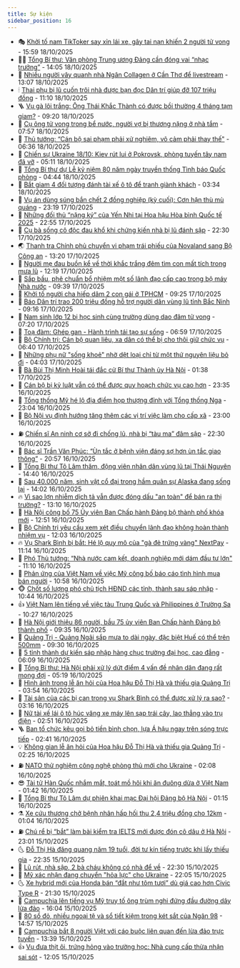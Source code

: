 ```yaml
---
title: Sự kiện
sidebar_position: 16
---
```


<!-- dantri-su-kien:START -->
- 🎭 [Khởi tố nam TikToker say xỉn lái xe, gây tai nạn khiến 2 người tử vong](https://dantri.com.vn/phap-luat/khoi-to-nam-tiktoker-say-xin-lai-xe-gay-tai-nan-khien-2-nguoi-tu-vong-20251018223327519.htm) - 15:59 18/10/2025
- 👨‍🏫 [Tổng Bí thư: Văn phòng Trung ương Đảng cần đóng vai “nhạc trưởng”](https://dantri.com.vn/thoi-su/tong-bi-thu-van-phong-trung-uong-dang-can-dong-vai-nhac-truong-20251018210417168.htm) - 14:05 18/10/2025
- 🌮 [Nhiều người vây quanh nhà Ngân Collagen ở Cần Thơ để livestream](https://dantri.com.vn/thoi-su/nhieu-nguoi-vay-quanh-nha-ngan-collagen-o-can-tho-de-livestream-20251018192340375.htm) - 13:07 18/10/2025
- 🕯 [Thai phụ bị lũ cuốn trôi nhà được bạn đọc Dân trí giúp đỡ 107 triệu đồng](https://dantri.com.vn/tam-long-nhan-ai/thai-phu-bi-lu-cuon-troi-nha-duoc-ban-doc-dan-tri-giup-do-107-trieu-dong-20251018144514462.htm) - 11:10 18/10/2025
- 🪜 [Vụ gà lôi trắng: Ông Thái Khắc Thành có được bồi thường 4 tháng tạm giam?](https://dantri.com.vn/phap-luat/vu-ga-loi-trang-ong-thai-khac-thanh-co-duoc-boi-thuong-4-thang-tam-giam-20251018122830617.htm) - 09:20 18/10/2025
- 🐘 [Cụ ông tử vong trong bể nước, người vợ bị thương nặng ở nhà tắm](https://dantri.com.vn/phap-luat/cu-ong-tu-vong-trong-be-nuoc-nguoi-vo-bi-thuong-nang-o-nha-tam-20251018144134577.htm) - 07:57 18/10/2025
- 🤔 [Thủ tướng: “Cán bộ sai phạm phải xử nghiêm, vô cảm phải thay thế&quot;](https://dantri.com.vn/thoi-su/thu-tuong-can-bo-sai-pham-phai-xu-nghiem-vo-cam-phai-thay-the-20251018132355318.htm) - 06:36 18/10/2025
- 🧠 [Chiến sự Ukraine 18/10: Kiev rút lui ở Pokrovsk, phòng tuyến tây nam đã vỡ](https://dantri.com.vn/the-gioi/chien-su-ukraine-1810-kiev-rut-lui-o-pokrovsk-phong-tuyen-tay-nam-da-vo-20251018114138927.htm) - 05:11 18/10/2025
- 📝 [Tổng Bí thư dự Lễ kỷ niệm 80 năm ngày truyền thống Tình báo Quốc phòng](https://dantri.com.vn/thoi-su/tong-bi-thu-du-le-ky-niem-80-nam-ngay-truyen-thong-tinh-bao-quoc-phong-20251018113639149.htm) - 04:44 18/10/2025
- 🦏 [Bắt giam 4 đối tượng đánh tài xế ô tô để tranh giành khách](https://dantri.com.vn/phap-luat/bat-giam-4-doi-tuong-danh-tai-xe-o-to-de-tranh-gianh-khach-20251018101015680.htm) - 03:34 18/10/2025
- 🥰 [Vụ án dùng súng bắn chết 2 đồng nghiệp &lpar;kỳ cuối&rpar;: Cơn hận thù mù quáng](https://dantri.com.vn/phap-luat/vu-an-dung-sung-ban-chet-2-dong-nghiep-ky-cuoi-con-han-thu-mu-quang-20251018032147731.htm) - 23:19 17/10/2025
- 🤗 [Những đối thủ “nặng ký” của Yến Nhi tại Hoa hậu Hòa bình Quốc tế 2025](https://dantri.com.vn/giai-tri/nhung-doi-thu-nang-ky-cua-yen-nhi-tai-hoa-hau-hoa-binh-quoc-te-2025-20251017204832453.htm) - 22:55 17/10/2025
- 🌈 [Cụ bà sống cô độc đau khổ khi chứng kiến nhà bị lũ đánh sập](https://dantri.com.vn/tam-long-nhan-ai/cu-ba-song-co-doc-dau-kho-khi-chung-kien-nha-bi-lu-danh-sap-20251017131950547.htm) - 22:30 17/10/2025
- 🌏 [Thanh tra Chính phủ chuyển vi phạm trái phiếu của Novaland sang Bộ Công an](https://dantri.com.vn/kinh-doanh/thanh-tra-chinh-phu-chuyen-vi-pham-trai-phieu-cua-novaland-sang-bo-cong-an-20251017183707166.htm) - 13:20 17/10/2025
- 💄 [Người mẹ đau buồn kể về thời khắc trắng đêm tìm con mất tích trong mưa lũ](https://dantri.com.vn/tam-long-nhan-ai/nguoi-me-dau-buon-ke-ve-thoi-khac-trang-dem-tim-con-mat-tich-trong-mua-lu-20251017183213241.htm) - 12:19 17/10/2025
- 👺 [Sắp bầu, phê chuẩn bổ nhiệm một số lãnh đạo cấp cao trong bộ máy Nhà nước](https://dantri.com.vn/thoi-su/sap-bau-phe-chuan-bo-nhiem-mot-so-lanh-dao-cap-cao-trong-bo-may-nha-nuoc-20251017152551330.htm) - 09:39 17/10/2025
- 👹 [Khởi tố người cha hiếp dâm 2 con gái ở TPHCM](https://dantri.com.vn/phap-luat/khoi-to-nguoi-cha-hiep-dam-2-con-gai-o-tphcm-20251017155814471.htm) - 09:25 17/10/2025
- 🌊 [Báo Dân trí trao 200 triệu đồng hỗ trợ người dân vùng lũ tỉnh Bắc Ninh](https://dantri.com.vn/tam-long-nhan-ai/bao-dan-tri-trao-200-trieu-dong-ho-tro-nguoi-dan-vung-lu-tinh-bac-ninh-20251017135933607.htm) - 09:16 17/10/2025
- 🤠 [Nam sinh lớp 12 bị học sinh cùng trường dùng dao đâm tử vong](https://dantri.com.vn/phap-luat/nam-sinh-lop-12-bi-hoc-sinh-cung-truong-dung-dao-dam-tu-vong-20251017133646026.htm) - 07:20 17/10/2025
- 🎊 [Toạ đàm: Ghép gan - Hành trình tái tạo sự sống](https://dantri.com.vn/suc-khoe/toa-dam-ghep-gan-hanh-trinh-tai-tao-su-song-20251016092804509.htm) - 06:59 17/10/2025
- 🐘 [Bộ Chính trị: Cán bộ quan liêu, xa dân có thể bị cho thôi giữ chức vụ](https://dantri.com.vn/thoi-su/bo-chinh-tri-can-bo-quan-lieu-xa-dan-co-the-bi-cho-thoi-giu-chuc-vu-20251017112307907.htm) - 06:40 17/10/2025
- 💂 [Những phụ nữ &quot;sống khoẻ&quot; nhờ dệt loại chỉ từ một thứ nguyên liệu bỏ đi](https://dantri.com.vn/lao-dong-viec-lam/nhung-phu-nu-song-khoe-nho-det-loai-chi-tu-mot-thu-nguyen-lieu-bo-di-20251016153059837.htm) - 04:03 17/10/2025
- 👹 [Bà Bùi Thị Minh Hoài tái đắc cử Bí thư Thành ủy Hà Nội](https://dantri.com.vn/thoi-su/ba-bui-thi-minh-hoai-tai-dac-cu-bi-thu-thanh-uy-ha-noi-20251017082542898.htm) - 01:38 17/10/2025
- 🦒 [Cán bộ bị kỷ luật vẫn có thể được quy hoạch chức vụ cao hơn](https://dantri.com.vn/thoi-su/can-bo-bi-ky-luat-van-co-the-duoc-quy-hoach-chuc-vu-cao-hon-20251016230216243.htm) - 23:35 16/10/2025
- 🗽 [Tổng thống Mỹ hé lộ địa điểm họp thượng đỉnh với Tổng thống Nga](https://dantri.com.vn/the-gioi/tong-thong-my-he-lo-dia-diem-hop-thuong-dinh-voi-tong-thong-nga-20251017004148926.htm) - 23:04 16/10/2025
- 💄 [Bộ Nội vụ định hướng tăng thêm các vị trí việc làm cho cấp xã](https://dantri.com.vn/noi-vu/bo-noi-vu-dinh-huong-tang-them-cac-vi-tri-viec-lam-cho-cap-xa-20251016154432802.htm) - 23:00 16/10/2025
- ⛽️ [Chiến sĩ An ninh cơ sở đi chống lũ, nhà bị “tàu ma” đâm sập](https://dantri.com.vn/tam-long-nhan-ai/chien-si-an-ninh-co-so-di-chong-lu-nha-bi-tau-ma-dam-sap-20251016070346889.htm) - 22:30 16/10/2025
- 🥷 [Bác sĩ Trần Văn Phúc:  “Ùn tắc ở bệnh viện đáng sợ hơn ùn tắc giao thông”](https://dantri.com.vn/thoi-su/bac-si-tran-van-phuc-un-tac-o-benh-vien-dang-so-hon-un-tac-giao-thong-20251016062142309.htm) - 20:57 16/10/2025
- 🤖 [Tổng Bí thư Tô Lâm thăm, động viên nhân dân vùng lũ tại Thái Nguyên](https://dantri.com.vn/thoi-su/tong-bi-thu-to-lam-tham-dong-vien-nhan-dan-vung-lu-tai-thai-nguyen-20251016212723805.htm) - 14:40 16/10/2025
- 🌊 [Sau 40.000 năm, sinh vật cổ đại trong hầm quân sự Alaska đang sống lại](https://dantri.com.vn/khoa-hoc/sau-40000-nam-sinh-vat-co-dai-trong-ham-quan-su-alaska-dang-song-lai-20251016142328252.htm) - 14:02 16/10/2025
- 🔥 [Vì sao lợn nhiễm dịch tả vẫn được đóng dấu &quot;an toàn&quot; để bán ra thị trường?](https://dantri.com.vn/thoi-su/vi-sao-lon-nhiem-dich-ta-van-duoc-dong-dau-an-toan-de-ban-ra-thi-truong-20251016194143806.htm) - 13:10 16/10/2025
- 🦏 [Hà Nội công bố 75 Ủy viên Ban Chấp hành Đảng bộ thành phố khóa mới](https://dantri.com.vn/thoi-su/ha-noi-cong-bo-75-uy-vien-ban-chap-hanh-dang-bo-thanh-pho-khoa-moi-20251016183832466.htm) - 12:51 16/10/2025
- 🐘 [Bộ Chính trị yêu cầu xem xét điều chuyển lãnh đạo không hoàn thành nhiệm vụ](https://dantri.com.vn/thoi-su/bo-chinh-tri-yeu-cau-xem-xet-dieu-chuyen-lanh-dao-khong-hoan-thanh-nhiem-vu-20251016182643835.htm) - 12:03 16/10/2025
- 🔥 [Vụ Shark Bình bị bắt: Hé lộ quy mô của &quot;gà đẻ trứng vàng&quot; NextPay](https://dantri.com.vn/kinh-doanh/vu-shark-binh-bi-bat-he-lo-quy-mo-cua-ga-de-trung-vang-nextpay-20251016175739926.htm) - 11:14 16/10/2025
- 💼 [Phó Thủ tướng: “Nhà nước cam kết, doanh nghiệp mới dám đầu tư lớn&quot;](https://dantri.com.vn/thoi-su/pho-thu-tuong-nha-nuoc-cam-ket-doanh-nghiep-moi-dam-dau-tu-lon-20251016180723924.htm) - 11:10 16/10/2025
- 🚀 [Phản ứng của Việt Nam về việc Mỹ công bố báo cáo tình hình mua bán người](https://dantri.com.vn/thoi-su/phan-ung-cua-viet-nam-ve-viec-my-cong-bo-bao-cao-tinh-hinh-mua-ban-nguoi-20251016172947602.htm) - 10:58 16/10/2025
- 🐵 [Chốt số lượng phó chủ tịch HĐND các tỉnh, thành sau sáp nhập](https://dantri.com.vn/thoi-su/chot-so-luong-pho-chu-tich-hdnd-cac-tinh-thanh-sau-sap-nhap-20251016172944125.htm) - 10:44 16/10/2025
- 👍 [Việt Nam lên tiếng về việc tàu Trung Quốc và Philippines ở Trường Sa](https://dantri.com.vn/thoi-su/viet-nam-len-tieng-ve-viec-tau-trung-quoc-va-philippines-o-truong-sa-20251016171420779.htm) - 10:27 16/10/2025
- 🚦 [Hà Nội giới thiệu 86 người, bầu 75 ủy viên Ban Chấp hành Đảng bộ thành phố](https://dantri.com.vn/thoi-su/ha-noi-gioi-thieu-86-nguoi-bau-75-uy-vien-ban-chap-hanh-dang-bo-thanh-pho-20251016162432064.htm) - 09:35 16/10/2025
- 🥸 [Quảng Trị - Quảng Ngãi sắp mưa to dài ngày, đặc biệt Huế có thể trên 500mm](https://dantri.com.vn/thoi-su/quang-tri-quang-ngai-sap-mua-to-dai-ngay-dac-biet-hue-co-the-tren-500mm-20251016161223891.htm) - 09:30 16/10/2025
- 🥷 [5 tỉnh thành dự kiến sáp nhập hàng chục trường đại học, cao đẳng](https://dantri.com.vn/giao-duc/5-tinh-thanh-du-kien-sap-nhap-hang-chuc-truong-dai-hoc-cao-dang-20251016110855895.htm) - 06:09 16/10/2025
- 🤡 [Tổng Bí thư: Hà Nội phải xử lý dứt điểm 4 vấn đề nhân dân đang rất mong đợi](https://dantri.com.vn/thoi-su/tong-bi-thu-ha-noi-phai-xu-ly-dut-diem-4-van-de-nhan-dan-dang-rat-mong-doi-20251016121311308.htm) - 05:19 16/10/2025
- 🥳 [Hình ảnh trong lễ ăn hỏi của Hoa hậu Đỗ Thị Hà và thiếu gia Quảng Trị](https://dantri.com.vn/giai-tri/hinh-anh-trong-le-an-hoi-cua-hoa-hau-do-thi-ha-va-thieu-gia-quang-tri-20251016103847107.htm) - 03:54 16/10/2025
- 🤩 [Tài sản của các bị can trong vụ Shark Bình có thể được xử lý ra sao?](https://dantri.com.vn/ban-doc/tai-san-cua-cac-bi-can-trong-vu-shark-binh-co-the-duoc-xu-ly-ra-sao-20251016095237962.htm) - 03:16 16/10/2025
- 🎡 [Nữ tài xế lái ô tô húc văng xe máy lên sạp trái cây, lao thẳng vào trụ điện](https://dantri.com.vn/thoi-su/nu-tai-xe-lai-o-to-huc-vang-xe-may-len-sap-trai-cay-lao-thang-vao-tru-dien-20251016093314642.htm) - 02:51 16/10/2025
- 🪜 [Ban tổ chức kêu gọi bỏ tiền bình chọn, lựa Á hậu ngay trên sóng trực tiếp](https://dantri.com.vn/giai-tri/ban-to-chuc-keu-goi-bo-tien-binh-chon-lua-a-hau-ngay-tren-song-truc-tiep-20251016083901459.htm) - 02:41 16/10/2025
- 💡 [Không gian lễ ăn hỏi của Hoa hậu Đỗ Thị Hà và thiếu gia Quảng Trị](https://dantri.com.vn/giai-tri/khong-gian-le-an-hoi-cua-hoa-hau-do-thi-ha-va-thieu-gia-quang-tri-20251016091612877.htm) - 02:25 16/10/2025
- ⛽️ [NATO thử nghiệm công nghệ phòng thủ mới cho Ukraine](https://dantri.com.vn/the-gioi/nato-thu-nghiem-cong-nghe-phong-thu-moi-cho-ukraine-20251016072700417.htm) - 02:08 16/10/2025
- 😎 [Tài tử Hàn Quốc nhắm mắt, toát mồ hôi khi ăn đuông dừa ở Việt Nam](https://dantri.com.vn/du-lich/tai-tu-han-quoc-nham-mat-toat-mo-hoi-khi-an-duong-dua-o-viet-nam-20251015104800332.htm) - 01:42 16/10/2025
- 🗽 [Tổng Bí thư Tô Lâm dự phiên khai mạc Đại hội Đảng bộ Hà Nội](https://dantri.com.vn/thoi-su/tong-bi-thu-to-lam-du-phien-khai-mac-dai-hoi-dang-bo-ha-noi-20251016075955817.htm) - 01:15 16/10/2025
- ⚗️ [Xe cứu thương chở bệnh nhân hấp hối thu 2,4 triệu đồng cho 12km](https://dantri.com.vn/doi-song/xe-cuu-thuong-cho-benh-nhan-hap-hoi-thu-24-trieu-dong-cho-12km-20251015161206832.htm) - 01:04 16/10/2025
- ⛽️ [Chú rể bị “bắt” làm bài kiểm tra IELTS mới được đón cô dâu ở Hà Nội](https://dantri.com.vn/doi-song/chu-re-bi-bat-lam-bai-kiem-tra-ielts-moi-duoc-don-co-dau-o-ha-noi-20251015095831362.htm) - 23:01 15/10/2025
- 🌜 [Đỗ Thị Hà đăng quang năm 19 tuổi, đời tư kín tiếng trước khi lấy thiếu gia](https://dantri.com.vn/giai-tri/do-thi-ha-dang-quang-nam-19-tuoi-doi-tu-kin-tieng-truoc-khi-lay-thieu-gia-20251015182748931.htm) - 22:35 15/10/2025
- 🦩 [Lũ rút, nhà sập, 2 bà cháu không có nhà để về](https://dantri.com.vn/tam-long-nhan-ai/lu-rut-nha-sap-2-ba-chau-khong-co-nha-de-ve-20251015161242428.htm) - 22:30 15/10/2025
- 🦒 [Mỹ xác nhận đang chuyển &quot;hỏa lực&quot; cho Ukraine](https://dantri.com.vn/the-gioi/my-xac-nhan-dang-chuyen-hoa-luc-cho-ukraine-20251016045544279.htm) - 22:05 15/10/2025
- 🌜 [Xe hybrid mới của Honda bán “đắt như tôm tươi” dù giá cao hơn Civic Type R](https://dantri.com.vn/o-to-xe-may/xe-hybrid-moi-cua-honda-ban-dat-nhu-tom-tuoi-du-gia-cao-hon-civic-type-r-20251015223155566.htm) - 21:30 15/10/2025
- 🐎 [Campuchia lên tiếng vụ Mỹ truy tố ông trùm nghi đứng đầu đường dây lừa đảo](https://dantri.com.vn/the-gioi/campuchia-len-tieng-vu-my-truy-to-ong-trum-nghi-dung-dau-duong-day-lua-dao-20251015230000916.htm) - 16:04 15/10/2025
- 🌋 [80 sổ đỏ, nhiều ngoại tệ và sổ tiết kiệm trong két sắt của Ngân 98](https://dantri.com.vn/phap-luat/80-so-do-nhieu-ngoai-te-va-so-tiet-kiem-trong-ket-sat-cua-ngan-98-20251015212931647.htm) - 14:57 15/10/2025
- 🧰 [Campuchia bắt 8 người Việt với cáo buộc liên quan đến lừa đảo trực tuyến](https://dantri.com.vn/the-gioi/campuchia-bat-8-nguoi-viet-voi-cao-buoc-lien-quan-den-lua-dao-truc-tuyen-20251015203510723.htm) - 13:39 15/10/2025
- 👍 [Vụ đưa thịt ôi, trứng hỏng vào trường học: Nhà cung cấp thừa nhận sai sót](https://dantri.com.vn/giao-duc/vu-dua-thit-oi-trung-hong-vao-truong-hoc-nha-cung-cap-thua-nhan-sai-sot-20251015185059885.htm) - 12:05 15/10/2025<!-- dantri-su-kien:END -->
